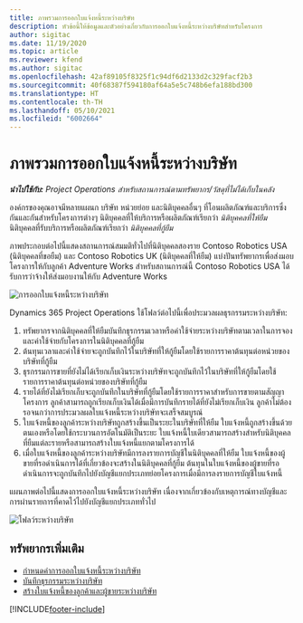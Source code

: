 ```yaml
---
title: ภาพรวมการออกใบแจ้งหนี้ระหว่างบริษัท
description: หัวข้อนี้ให้ข้อมูลและตัวอย่างเกี่ยวกับการออกใบแจ้งหนี้ระหว่างบริษัทสำหรับโครงการ
author: sigitac
ms.date: 11/19/2020
ms.topic: article
ms.reviewer: kfend
ms.author: sigitac
ms.openlocfilehash: 42af89105f8325f1c94df6d2133d2c329facf2b3
ms.sourcegitcommit: 40f68387f594180af64a5e5c748b6efa188bd300
ms.translationtype: HT
ms.contentlocale: th-TH
ms.lasthandoff: 05/10/2021
ms.locfileid: "6002664"
---
```

# <a name="intercompany-invoicing-overview"></a>ภาพรวมการออกใบแจ้งหนี้ระหว่างบริษัท

_**นำไปใช้กับ:** Project Operations สำหรับสถานการณ์ตามทรัพยากร/วัสดุที่ไม่ได้เก็บในคลัง_

องค์กรของคุณอาจมีหลายแผนก บริษัท หน่วยย่อย และนิติบุคคลอื่นๆ ที่โอนผลิตภัณฑ์และบริการซึ่งกันและกันสำหรับโครงการต่างๆ นิติบุคคลที่ให้บริการหรือผลิตภัณฑ์เรียกว่า *นิติบุคคลที่ให้ยืม* นิติบุคคลที่รับบริการหรือผลิตภัณฑ์เรียกว่า *นิติบุคคลที่กู้ยืม*

ภาพประกอบต่อไปนี้แสดงสถานการณ์สมมติทั่วไปที่นิติบุคคลสองราย Contoso Robotics USA (นิติบุคคลที่ขอยืม) และ Contoso Robotics UK (นิติบุคคลที่ให้ยืม) แบ่งปันทรัพยากรเพื่อส่งมอบโครงการให้กับลูกค้า Adventure Works สำหรับสถานการณ์นี้ Contoso Robotics USA ได้รับการว่าจ้างให้ส่งมอบงานให้กับ Adventure Works

![การออกใบแจ้งหนี้ระหว่างบริษัท](./media/IntercompanyScenario.png) 

Dynamics 365 Project Operations ใช้โฟลว์ต่อไปนี้เพื่อประมวลผลธุรกรรมระหว่างบริษัท:

1. ทรัพยากรจากนิติบุคคลที่ให้ยืมบันทึกธุรกรรมเวลาหรือค่าใช้จ่ายระหว่างบริษัทตามเวลาในการจองและค่าใช้จ่ายกับโครงการในนิติบุคคลที่กู้ยืม
2. ต้นทุนเวลาและค่าใช้จ่ายจะถูกบันทึกไว้ในบริษัทที่ให้กู้ยืมโดยใช้รายการราคาต้นทุนต่อหน่วยของบริษัทที่กู้ยืม
3. ธุรกรรมการขายที่ยังไม่ได้เรียกเก็บเงินระหว่างบริษัทจะถูกบันทึกไว้ในบริษัทที่ให้กู้ยืมโดยใช้รายการราคาต้นทุนต่อหน่วยของบริษัทที่กู้ยืม
4. รายได้ที่ยังไม่เรียกเก็บจะถูกบันทึกในบริษัทที่กู้ยืมโดยใช้รายการราคาสำหรับการขายตามสัญญาโครงการ ลูกค้าสามารถถูกเรียกเก็บเงินได้เมื่อมีการบันทึกรายได้ที่ยังไม่เรียกเก็บเงิน ลูกค้าไม่ต้องรอจนกว่าการประมวลผลใบแจ้งหนี้ระหว่างบริษัทจะเสร็จสมบูรณ์
5. ใบแจ้งหนี้ของลูกค้าระหว่างบริษัทถูกสร้างขึ้นเป็นระยะในบริษัทที่ให้ยืม ใบแจ้งหนี้ถูกสร้างขึ้นด้วยตนเองหรือโดยใช้กระบวนการอัตโนมัติเป็นระยะ ใบแจ้งหนี้ใบเดียวสามารถสร้างสำหรับนิติบุคคลที่ยืมแต่ละรายหรือสามารถสร้างใบแจ้งหนี้แยกตามโครงการได้
6. เมื่อใบแจ้งหนี้ของลูกค้าระหว่างบริษัทมีการลงรายการบัญชีในนิติบุคคลที่ให้ยืม ใบแจ้งหนี้ของผู้ขายที่รอดำเนินการได้ที่เกี่ยวข้องจะสร้างในนิติบุคคลที่กู้ยืม ต้นทุนในใบแจ้งหนี้ของผู้ขายที่รอดำเนินการจะถูกบันทึกไปยังบัญชีแยกประเภทย่อยโครงการเมื่อมีการลงรายการบัญชีใบแจ้งหนี้

แผนภาพต่อไปนี้แสดงการออกใบแจ้งหนี้ระหว่างบริษัท เนื่องจากเกี่ยวข้องกับเหตุการณ์ทางบัญชีและการผ่านรายการที่คาดไว้ไปยังบัญชีแยกประเภททั่วไป

![โฟลว์ระหว่างบริษัท](./media/IntercompanyFlow.png)

## <a name="additional-resources"></a>ทรัพยากรเพิ่มเติม

- [กำหนดค่าการออกใบแจ้งหนี้ระหว่างบริษัท](configure-intercompany-invoicing.md)
- [บันทึกธุรกรรมระหว่างบริษัท](create-intercompany-transactions.md)
- [สร้างใบแจ้งหนี้ของลูกค้าและผู้ขายระหว่างบริษัท](create-intercompany-customer-vendor-invoices.md)


[!INCLUDE[footer-include](../includes/footer-banner.md)]